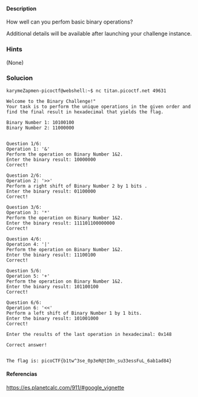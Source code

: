 #### Description

How well can you perfom basic binary operations?

Additional details will be available after launching your challenge instance.


### Hints
(None)


### Solucion

```
karymeZapmen-picoctf@webshell:~$ nc titan.picoctf.net 49631

Welcome to the Binary Challenge!"
Your task is to perform the unique operations in the given order and find the final result in hexadecimal that yields the flag.

Binary Number 1: 10100100
Binary Number 2: 11000000


Question 1/6:
Operation 1: '&'
Perform the operation on Binary Number 1&2.
Enter the binary result: 10000000
Correct!

Question 2/6:
Operation 2: '>>'
Perform a right shift of Binary Number 2 by 1 bits .
Enter the binary result: 01100000
Correct!

Question 3/6:
Operation 3: '*'
Perform the operation on Binary Number 1&2.
Enter the binary result: 111101100000000
Correct!

Question 4/6:
Operation 4: '|'
Perform the operation on Binary Number 1&2.
Enter the binary result: 11100100
Correct!

Question 5/6:
Operation 5: '+'
Perform the operation on Binary Number 1&2.
Enter the binary result: 101100100
Correct!

Question 6/6:
Operation 6: '<<'
Perform a left shift of Binary Number 1 by 1 bits.
Enter the binary result: 101001000
Correct!

Enter the results of the last operation in hexadecimal: 0x148

Correct answer!


The flag is: picoCTF{b1tw^3se_0p3eR@tI0n_su33essFuL_6ab1ad84}
```


#### Referencias
https://es.planetcalc.com/911/#google_vignette

